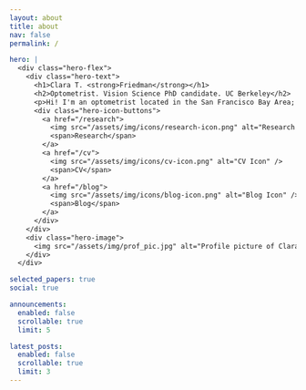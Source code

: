 ```yaml
---
layout: about
title: about
nav: false
permalink: /

hero: |
  <div class="hero-flex">
    <div class="hero-text">
      <h1>Clara T. <strong>Friedman</strong></h1>
      <h2>Optometrist. Vision Science PhD candidate. UC Berkeley</h2>
      <p>Hi! I'm an optometrist located in the San Francisco Bay Area; I am currently           pursuing a PhD in Vision Sciences at UC Berkeley. I'm interested in the                  intersection of visual perception and eye movements.</p>
      <div class="hero-icon-buttons">
        <a href="/research">
          <img src="/assets/img/icons/research-icon.png" alt="Research Icon" />
          <span>Research</span>
        </a>
        <a href="/cv">
          <img src="/assets/img/icons/cv-icon.png" alt="CV Icon" />
          <span>CV</span>
        </a>
        <a href="/blog">
          <img src="/assets/img/icons/blog-icon.png" alt="Blog Icon" />
          <span>Blog</span>
        </a>
      </div>
    </div>
    <div class="hero-image">
      <img src="/assets/img/prof_pic.jpg" alt="Profile picture of Clara T. Friedman" />
    </div>
  </div>

selected_papers: true
social: true

announcements:
  enabled: false
  scrollable: true
  limit: 5

latest_posts:
  enabled: false
  scrollable: true
  limit: 3
---
```



